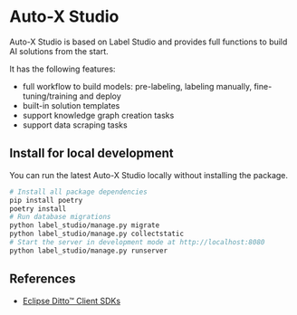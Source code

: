 # Auto-X Studio

Auto-X Studio is based on Label Studio and provides full functions to build AI solutions from the start.

It has the following features:
- full workflow to build models: pre-labeling, labeling manually, fine-tuning/training and deploy
- built-in solution templates
- support knowledge graph creation tasks
- support data scraping tasks

## Install for local development

You can run the latest Auto-X Studio locally without installing the package. 

```bash
# Install all package dependencies
pip install poetry
poetry install
# Run database migrations
python label_studio/manage.py migrate
python label_studio/manage.py collectstatic
# Start the server in development mode at http://localhost:8080
python label_studio/manage.py runserver
```

## References

- [Eclipse Ditto™ Client SDKs](https://github.com/eclipse-ditto/ditto-clients)